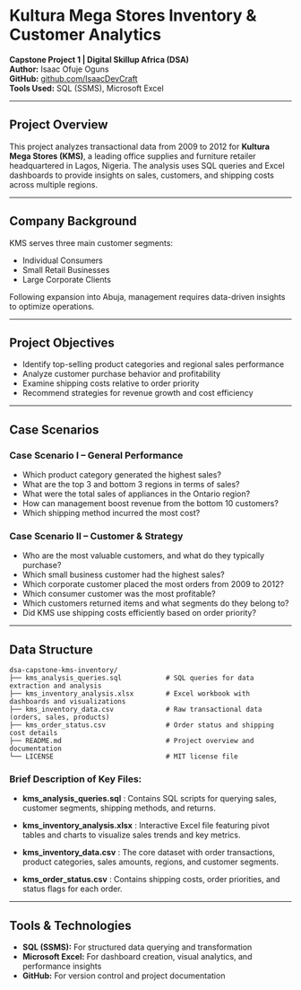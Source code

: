 
# Kultura Mega Stores Inventory & Customer Analytics

**Capstone Project 1 | Digital Skillup Africa (DSA)**  
**Author:** Isaac Ofuje Oguns  
**GitHub:** [github.com/IsaacDevCraft](https://github.com/IsaacDevCraft)  
**Tools Used:** SQL (SSMS), Microsoft Excel


---

## Project Overview

This project analyzes transactional data from 2009 to 2012 for **Kultura Mega Stores (KMS)**, a leading office supplies and furniture retailer headquartered in Lagos, Nigeria. The analysis uses SQL queries and Excel dashboards to provide insights on sales, customers, and shipping costs across multiple regions.

---

## Company Background

KMS serves three main customer segments:

* Individual Consumers
* Small Retail Businesses
* Large Corporate Clients

Following expansion into Abuja, management requires data-driven insights to optimize operations.

---

## Project Objectives

* Identify top-selling product categories and regional sales performance
* Analyze customer purchase behavior and profitability
* Examine shipping costs relative to order priority
* Recommend strategies for revenue growth and cost efficiency

---

## Case Scenarios

### Case Scenario I – General Performance

* Which product category generated the highest sales?
* What are the top 3 and bottom 3 regions in terms of sales?
* What were the total sales of appliances in the Ontario region?
* How can management boost revenue from the bottom 10 customers?
* Which shipping method incurred the most cost?

### Case Scenario II – Customer & Strategy

* Who are the most valuable customers, and what do they typically purchase?
* Which small business customer had the highest sales?
* Which corporate customer placed the most orders from 2009 to 2012?
* Which consumer customer was the most profitable?
* Which customers returned items and what segments do they belong to?
* Did KMS use shipping costs efficiently based on order priority?

---

## Data Structure

```
dsa-capstone-kms-inventory/
├── kms_analysis_queries.sql           # SQL queries for data extraction and analysis
├── kms_inventory_analysis.xlsx        # Excel workbook with dashboards and visualizations
├── kms_inventory_data.csv             # Raw transactional data (orders, sales, products)
├── kms_order_status.csv               # Order status and shipping cost details
├── README.md                          # Project overview and documentation
└── LICENSE                            # MIT license file
```

### Brief Description of Key Files:

* **kms\_analysis\_queries.sql** :
  Contains SQL scripts for querying sales, customer segments, shipping methods, and returns.

* **kms\_inventory\_analysis.xlsx** :
  Interactive Excel file featuring pivot tables and charts to visualize sales trends and key metrics.

* **kms\_inventory\_data.csv** :
  The core dataset with order transactions, product categories, sales amounts, regions, and customer segments.

* **kms\_order\_status.csv** :
  Contains shipping costs, order priorities, and status flags for each order.

---

## Tools & Technologies

* **SQL (SSMS):** For structured data querying and transformation
* **Microsoft Excel:** For dashboard creation, visual analytics, and performance insights
* **GitHub:** For version control and project documentation

